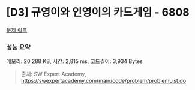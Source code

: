 # [D3] 규영이와 인영이의 카드게임 - 6808 

[문제 링크](https://swexpertacademy.com/main/code/problem/problemDetail.do?contestProbId=AWgv9va6HnkDFAW0) 

### 성능 요약

메모리: 20,288 KB, 시간: 2,815 ms, 코드길이: 3,934 Bytes



> 출처: SW Expert Academy, https://swexpertacademy.com/main/code/problem/problemList.do